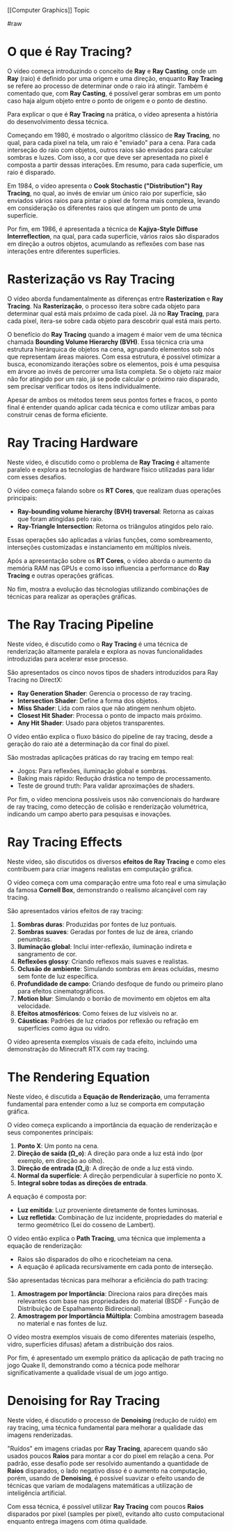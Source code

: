 [[Computer Graphics]] Topic

#raw 

# O que é Ray Tracing?

O vídeo começa introduzindo o conceito de **Ray** e **Ray Casting**, onde um **Ray** (raio) é definido por uma origem e uma direção, enquanto **Ray Tracing** se refere ao processo de determinar onde o raio irá atingir. Também é comentado que, com **Ray Casting**, é possível gerar sombras em um ponto caso haja algum objeto entre o ponto de origem e o ponto de destino.

Para explicar o que é **Ray Tracing** na prática, o vídeo apresenta a história do desenvolvimento dessa técnica.

Começando em 1980, é mostrado o algoritmo clássico de **Ray Tracing**, no qual, para cada pixel na tela, um raio é "enviado" para a cena. Para cada interseção do raio com objetos, outros raios são enviados para calcular sombras e luzes. Com isso, a cor que deve ser apresentada no pixel é composta a partir dessas interações. Em resumo, para cada superfície, um raio é disparado.

Em 1984, o vídeo apresenta o **Cook Stochastic ("Distribution") Ray Tracing**, no qual, ao invés de enviar um único raio por superfície, são enviados vários raios para pintar o pixel de forma mais complexa, levando em consideração os diferentes raios que atingem um ponto de uma superfície.

Por fim, em 1986, é apresentada a técnica de **Kajiya-Style Diffuse Interreflection**, na qual, para cada superfície, vários raios são disparados em direção a outros objetos, acumulando as reflexões com base nas interações entre diferentes superfícies.

# Rasterização vs Ray Tracing

O vídeo aborda fundamentalmente as diferenças entre **Rasterization** e **Ray Tracing**. Na **Rasterização**, o processo itera sobre cada objeto para determinar qual está mais próximo de cada pixel. Já no **Ray Tracing**, para cada pixel, itera-se sobre cada objeto para descobrir qual está mais perto.

O benefício do **Ray Tracing** quando a imagem é maior vem de uma técnica chamada **Bounding Volume Hierarchy (BVH)**. Essa técnica cria uma estrutura hierárquica de objetos na cena, agrupando elementos sob nós que representam áreas maiores. Com essa estrutura, é possível otimizar a busca, economizando iterações sobre os elementos, pois é uma pesquisa em árvore ao invés de percorrer uma lista completa. Se o objeto raiz maior não for atingido por um raio, já se pode calcular o próximo raio disparado, sem precisar verificar todos os itens individualmente.

Apesar de ambos os métodos terem seus pontos fortes e fracos, o ponto final é entender quando aplicar cada técnica e como utilizar ambas para construir cenas de forma eficiente.

# Ray Tracing Hardware

Neste vídeo, é discutido como o problema de **Ray Tracing** é altamente paralelo e explora as tecnologias de hardware físico utilizadas para lidar com esses desafios.

O vídeo começa falando sobre os **RT Cores**, que realizam duas operações principais:

- **Ray-bounding volume hierarchy (BVH) traversal**: Retorna as caixas que foram atingidas pelo raio.
- **Ray-Triangle Intersection**: Retorna os triângulos atingidos pelo raio.

Essas operações são aplicadas a várias funções, como sombreamento, interseções customizadas e instanciamento em múltiplos níveis.

Após a apresentação sobre os **RT Cores**, o vídeo aborda o aumento da memória RAM nas GPUs e como isso influencia a performance do **Ray Tracing** e outras operações gráficas.

No fim, mostra a evolução das técnologias utilizando combinações de técnicas para realizar as operações gráficas.

# The Ray Tracing Pipeline

Neste vídeo, é discutido como o **Ray Tracing** é uma técnica de renderização altamente paralela e explora as novas funcionalidades introduzidas para acelerar esse processo.

São apresentados os cinco novos tipos de shaders introduzidos para Ray Tracing no DirectX:

- **Ray Generation Shader**: Gerencia o processo de ray tracing.
- **Intersection Shader**: Define a forma dos objetos.
- **Miss Shader**: Lida com raios que não atingem nenhum objeto.
- **Closest Hit Shader**: Processa o ponto de impacto mais próximo.
- **Any Hit Shader**: Usado para objetos transparentes.

O vídeo então explica o fluxo básico do pipeline de ray tracing, desde a geração do raio até a determinação da cor final do pixel.

São mostradas aplicações práticas do ray tracing em tempo real:

- Jogos: Para reflexões, iluminação global e sombras.
- Baking mais rápido: Redução drástica no tempo de processamento.
- Teste de ground truth: Para validar aproximações de shaders.

Por fim, o vídeo menciona possíveis usos não convencionais do hardware de ray tracing, como detecção de colisão e renderização volumétrica, indicando um campo aberto para pesquisas e inovações.

# Ray Tracing Effects

Neste vídeo, são discutidos os diversos **efeitos de Ray Tracing** e como eles contribuem para criar imagens realistas em computação gráfica.

O vídeo começa com uma comparação entre uma foto real e uma simulação da famosa **Cornell Box**, demonstrando o realismo alcançável com ray tracing.

São apresentados vários efeitos de ray tracing:

1. **Sombras duras**: Produzidas por fontes de luz pontuais.
2. **Sombras suaves**: Geradas por fontes de luz de área, criando penumbras.
3. **Iluminação global**: Inclui inter-reflexão, iluminação indireta e sangramento de cor.
4. **Reflexões glossy**: Criando reflexos mais suaves e realistas.
5. **Oclusão de ambiente**: Simulando sombras em áreas ocluídas, mesmo sem fonte de luz específica.
6. **Profundidade de campo**: Criando desfoque de fundo ou primeiro plano para efeitos cinematográficos.
7. **Motion blur**: Simulando o borrão de movimento em objetos em alta velocidade.
8. **Efeitos atmosféricos**: Como feixes de luz visíveis no ar.
9. **Cáusticas**: Padrões de luz criados por reflexão ou refração em superfícies como água ou vidro.

O vídeo apresenta exemplos visuais de cada efeito, incluindo uma demonstração do Minecraft RTX com ray tracing.

# The Rendering Equation

Neste vídeo, é discutida a **Equação de Renderização**, uma ferramenta fundamental para entender como a luz se comporta em computação gráfica.

O vídeo começa explicando a importância da equação de renderização e seus componentes principais:

1. **Ponto X**: Um ponto na cena.
2. **Direção de saída (Ω_o)**: A direção para onde a luz está indo (por exemplo, em direção ao olho).
3. **Direção de entrada (Ω_i)**: A direção de onde a luz está vindo.
4. **Normal da superfície**: A direção perpendicular à superfície no ponto X.
5. **Integral sobre todas as direções de entrada**.

A equação é composta por:
- **Luz emitida**: Luz proveniente diretamente de fontes luminosas.
- **Luz refletida**: Combinação de luz incidente, propriedades do material e termo geométrico (Lei do cosseno de Lambert).

O vídeo então explica o **Path Tracing**, uma técnica que implementa a equação de renderização:

- Raios são disparados do olho e ricocheteiam na cena.
- A equação é aplicada recursivamente em cada ponto de interseção.

São apresentadas técnicas para melhorar a eficiência do path tracing:

1. **Amostragem por Importância**: Direciona raios para direções mais relevantes com base nas propriedades do material (BSDF - Função de Distribuição de Espalhamento Bidirecional).
2. **Amostragem por Importância Múltipla**: Combina amostragem baseada no material e nas fontes de luz.

O vídeo mostra exemplos visuais de como diferentes materiais (espelho, vidro, superfícies difusas) afetam a distribuição dos raios.

Por fim, é apresentado um exemplo prático da aplicação de path tracing no jogo Quake II, demonstrando como a técnica pode melhorar significativamente a qualidade visual de um jogo antigo.

# Denoising for Ray Tracing

Neste vídeo, é discutido o processo de **Denoising** (redução de ruído) em ray tracing, uma técnica fundamental para melhorar a qualidade das imagens renderizadas.

"Ruídos" em imagens criadas por **Ray Tracing**, aparecem quando são usados poucos **Raios** para montar a cor do pixel em relação a cena. Por padrão, esse desafio pode ser resolvido aumentando a quantidade de **Raios** disparados, o lado negativo disso é o aumento na computação, porém, usando de **Denoising**, é possível suavizar o efeito usando de técnicas que variam de modalagens matemáticas a utilização de inteligência artificial.

Com essa técnica, é possível utilizar **Ray Tracing** com poucos **Raios** disparados por pixel (samples per pixel), evitando alto custo computacional enquanto entrega imagens com ótima qualidade.